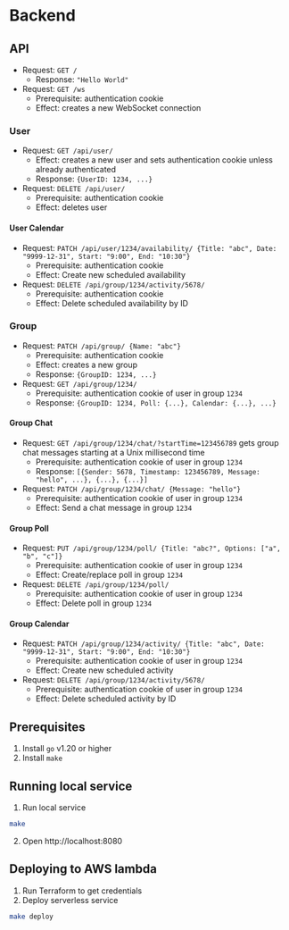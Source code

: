 # Backend

## API
- Request: `GET /`
  - Response: `"Hello World"`
- Request: `GET /ws`
  - Prerequisite: authentication cookie
  - Effect: creates a new WebSocket connection

### User
- Request: `GET /api/user/`
  - Effect: creates a new user and sets authentication cookie unless already authenticated
  - Response: `{UserID: 1234, ...}`
- Request: `DELETE /api/user/`
  - Prerequisite: authentication cookie
  - Effect: deletes user

#### User Calendar
- Request: `PATCH /api/user/1234/availability/ {Title: "abc", Date: "9999-12-31", Start: "9:00", End: "10:30"}`
  - Prerequisite: authentication cookie
  - Effect: Create new scheduled availability
- Request: `DELETE /api/group/1234/activity/5678/`
  - Prerequisite: authentication cookie
  - Effect: Delete scheduled availability by ID

### Group
- Request: `PATCH /api/group/ {Name: "abc"}`
  - Prerequisite: authentication cookie
  - Effect: creates a new group
  - Response: `{GroupID: 1234, ...}`
- Request: `GET /api/group/1234/`
  - Prerequisite: authentication cookie of user in group `1234`
  - Response: `{GroupID: 1234, Poll: {...}, Calendar: {...}, ...}`

#### Group Chat
- Request: `GET /api/group/1234/chat/?startTime=123456789` gets group chat messages starting at a Unix millisecond time
  - Prerequisite: authentication cookie of user in group `1234`
  - Response: `[{Sender: 5678, Timestamp: 123456789, Message: "hello", ...}, {...}, {...}]`
- Request: `PATCH /api/group/1234/chat/ {Message: "hello"}`
  - Prerequisite: authentication cookie of user in group `1234`
  - Effect: Send a chat message in group `1234`

#### Group Poll
- Request: `PUT /api/group/1234/poll/ {Title: "abc?", Options: ["a", "b", "c"]}`
  - Prerequisite: authentication cookie of user in group `1234`
  - Effect: Create/replace poll in group `1234`
- Request: `DELETE /api/group/1234/poll/`
  - Prerequisite: authentication cookie of user in group `1234`
  - Effect: Delete poll in group `1234`

#### Group Calendar
- Request: `PATCH /api/group/1234/activity/ {Title: "abc", Date: "9999-12-31", Start: "9:00", End: "10:30"}`
  - Prerequisite: authentication cookie of user in group `1234`
  - Effect: Create new scheduled activity
- Request: `DELETE /api/group/1234/activity/5678/`
  - Prerequisite: authentication cookie of user in group `1234`
  - Effect: Delete scheduled activity by ID

## Prerequisites

1. Install `go` v1.20 or higher
2. Install `make`

## Running local service

1. Run local service
```sh
make
```
2. Open http://localhost:8080

## Deploying to AWS lambda

1. Run Terraform to get credentials
2. Deploy serverless service
```sh
make deploy
```